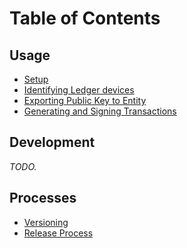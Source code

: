 # Table of Contents

<!-- This is a table of contents used by GitBook. -->

## Usage

- [Setup](usage/setup.md)
- [Identifying Ledger devices](usage/devices.md)
- [Exporting Public Key to Entity](usage/entity.md)
- [Generating and Signing Transactions](usage/transactions.md)

## Development

_TODO._

## Processes

- [Versioning](versioning.md)
- [Release Process](release-process.md)
